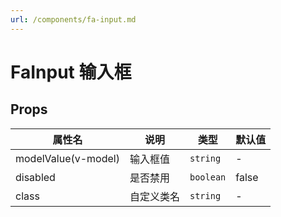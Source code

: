 ```yaml
---
url: /components/fa-input.md
---
```

# FaInput 输入框

## Props

| 属性名              | 说明       | 类型      | 默认值 |
| ------------------- | ---------- | --------- | ------ |
| modelValue(v-model) | 输入框值   | `string`  | -      |
| disabled            | 是否禁用   | `boolean` | false  |
| class               | 自定义类名 | `string`  | -      |
